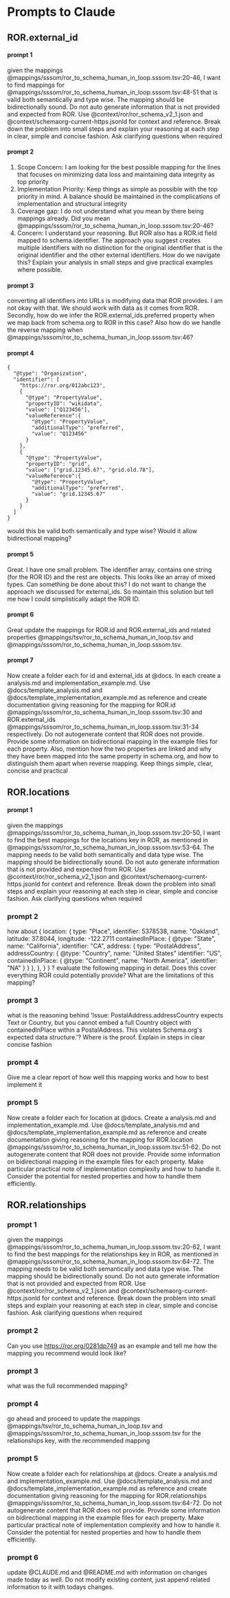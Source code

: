 # Prompts to Claude
## ROR.external_id
#### prompt 1
given the mappings @mappings/sssom/ror_to_schema_human_in_loop.sssom.tsv:20-46, I want to find mappings for @mappings/sssom/ror_to_schema_human_in_loop.sssom.tsv:48-51 that is valid  both semantically and type wise. The mapping should be bidirectionally sound. Do not auto generate information that is not provided and expected from ROR. Use @context/ror/ror_schema_v2_1.json and @context/schemaorg-current-https.jsonld for context and reference. Break down the problem into small steps and explain your reasoning at each step in clear, simple and concise fashion. Ask clarifying questions when required

#### prompt 2
1. Scope Concern: I am looking for the best possible mapping for the lines that focuses on minimizing data loss and maintaining data integrity as top priority
2. Implementation Priority: Keep things as simple as possible with the top priority in mind. A balance should be maintained in the complications of implementation and structural integrity
3. Coverage gap: I do not understand what you mean by there being mappings already. Did you mean @mappings/sssom/ror_to_schema_human_in_loop.sssom.tsv:20-46?
4. Concern: I understand your reasoning. But ROR also has a ROR.id field mapped to schema.identifier. The approach you suggest creates multiple identifiers with no distinction for the original identifier that is the original identifier and the other external identifiers. How do we navigate this? Explain your analysis in small steps and give practical examples where possible.

#### prompt 3
converting all identifiers into URLs is modifying data that ROR provides. I am not okay with that. We should work with data as it comes from ROR. Secondly, how do we infer the ROR.external_ids.preferred property when we map back from schema.org to ROR in this case? Also how do we handle the reverse mapping when @mappings/sssom/ror_to_schema_human_in_loop.sssom.tsv:46?

#### prompt 4
```
{
  "@type": "Organization",
  "identifier": [
    "https://ror.org/012abc123",
    {
      "@type": "PropertyValue",
      "propertyID": "wikidata",
      "value": ["Q123456"],
      "valueReference":{
        "@type": "PropertyValue",
        "additionalType": "preferred",
        "value": "Q123456"
      }
    },
    {
      "@type": "PropertyValue",
      "propertyID": "grid",
      "value": ["grid.12345.67", "grid.old.78"],
      "valueReference":{
        "@type": "PropertyValue",
        "additionalType": "preferred",
        "value": "grid.12345.67"
      }
    }
  ]
}
```
would this be valid both semantically and type wise? Would it allow bidirectional mapping?

#### prompt 5
Great. I have one small problem. The identifier array, contains one string (for the ROR ID) and the rest are objects. This looks like an array of mixed types. Can something be done about this? I do not want to change the approach we discussed for external_ids. So maintain this solution but tell me how I could simplistically adapt the ROR ID.

#### prompt 6
Great update the mappings for ROR.id and ROR.external_ids and related properties @mappings/tsv/ror_to_schema_human_in_loop.tsv and @mappings/sssom/ror_to_schema_human_in_loop.sssom.tsv.

#### prompt 7
Now create a folder each for id and external_ids at @docs. In each create a analysis.md and implementation_example.md. Use @docs/template_analysis.md and @docs/template_implementation_example.md as reference and create documentation giving reasoning for the mapping for ROR.id @mappings/sssom/ror_to_schema_human_in_loop.sssom.tsv:30 and ROR.external_ids @mappings/sssom/ror_to_schema_human_in_loop.sssom.tsv:31-34 respectively. Do not autogenerate content that ROR does not provide. Provide some information on bidirectional mapping in the example files for each property. Also, mention how the two properties are linked and why they have been mapped into the same property in schema.org, and how to distinguish them apart when reverse mapping. Keep things simple, clear, concise and practical


## ROR.locations

#### prompt 1
given the mappings @mappings/sssom/ror_to_schema_human_in_loop.sssom.tsv:20-50, I want to find the best mappings for the locations key in ROR, as mentioned in @mappings/sssom/ror_to_schema_human_in_loop.sssom.tsv:53-64. The mapping needs to be valid both semantically and data type wise. The mapping should be bidirectionally sound. Do not auto generate information that is not provided and expected from ROR. Use @context/ror/ror_schema_v2_1.json and @context/schemaorg-current-https.jsonld for context and reference. Break down the problem into small steps and explain your reasoning at each step in clear, simple and concise fashion. Ask clarifying questions when required

  ### prompt 2
  how about
  {
   location: {
     type: "Place",
     identifier: 5378538,
     name: "Oakland",
     latitude: 37.8044,
     longitude: -122.2711
     containedInPlace: {
       @type: "State",
       name: "California",
       identifier: "CA",
       address: {
         type: "PostalAddress",
         addressCountry: {
           @type: "Country",
           name: "United States"
           identifier: "US",
           containedInPlace: {
             @type: "Continent",
             name: "North America",
             identifier: "NA"
           }
         }
       },
     },
   }
  } ? evaluate the following mapping in detail. Does this cover everything ROR could potentially provide? What are the limitations of this mapping?

  ### prompt 3
  what is the reasoning behind 'Issue: PostalAddress.addressCountry expects Text or Country, but you cannot embed a full Country object with containedInPlace within a PostalAddress. This violates
    Schema.org's expected data structure.'? Where is the proof. Explain in steps in clear concise fashion

### prompt 4
Give me a clear report of how well this mapping works and how to best implement it

### prompt 5
Now create a folder each for location  at @docs. Create a analysis.md and implementation_example.md. Use @docs/template_analysis.md and @docs/template_implementation_example.md as reference and create documentation giving reasoning for the mapping for ROR.location @mappings/sssom/ror_to_schema_human_in_loop.sssom.tsv:51-62. Do not autogenerate content that ROR does not provide. Provide some information on bidirectional mapping in the example files for each property. Make particular practical note of implementation complexity and how to handle it. Consider the potential for nested properties and how to handle them efficiently.


## ROR.relationships

### prompt 1
given the mappings @mappings/sssom/ror_to_schema_human_in_loop.sssom.tsv:20-62, I want to find the best mappings for the relationships key in ROR, as mentioned in @mappings/sssom/ror_to_schema_human_in_loop.sssom.tsv:64-72. The mapping needs to be valid both semantically and data type wise. The mapping should be bidirectionally sound. Do not auto generate information that is not provided and expected from ROR. Use @context/ror/ror_schema_v2_1.json and @context/schemaorg-current-https.jsonld for context and reference. Break down the problem into small steps and explain your reasoning at each step in clear, simple and concise fashion. Ask clarifying questions when required

### prompt 2 
Can you use https://ror.org/0281dp749 as an example and tell me how the mapping you recommend would look like?

### prompt 3
what was the full recommended mapping?

### prompt 4
go ahead and proceed to update the mappings @mappings/tsv/ror_to_schema_human_in_loop.tsv  and @mappings/sssom/ror_to_schema_human_in_loop.sssom.tsv for the relationships key, with the recommended mapping

### prompt 5
Now create a folder each for relationships at @docs. Create a analysis.md and implementation_example.md. Use @docs/template_analysis.md and @docs/template_implementation_example.md as reference and create documentation giving reasoning for the mapping for ROR.relationships @mappings/sssom/ror_to_schema_human_in_loop.sssom.tsv:64-72. Do not autogenerate content that ROR does not provide. Provide some information on bidirectional mapping in the example files for each property. Make particular practical note of implementation complexity and how to handle it. Consider the potential for nested properties and how to handle them efficiently.

### prompt 6
update @CLAUDE.md and @README.md with information on changes made today as well. Do not modify existing content, just append related information to it with todays changes.

